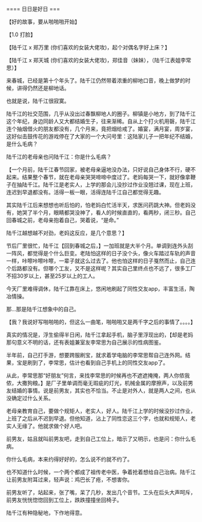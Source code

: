 


==== 日日是好日  ===


【好的故事，要从啪啪啪开始】

【1.0 打脸】

【陆千江 x 郑万里 (你们喜欢的女装大佬攻)，起个对偶名字好上床？】

【陆千江 x 郑天城 (你们喜欢的女装大佬攻)，郑佳音（妹妹），（陆千江表姐李常思）】

来春城，已经是第十个年头了。陆千江仍然带着浓重的柳地口音，晚上做梦的时候，讲得仍然还是柳地话。

也就是说，陆千江很寂寞。

陆千江的社交范围，几乎从没出过春飘柳地人的圈子。柳镇是小地方，到了陆千江这个年纪，身边同龄人又大都结婚生子，往来渐稀。自从上个打火机用磬，陆千江连个抽烟借火的朋友都没有，几个月来，竟把烟给戒了。婚宴，满月宴，周岁宴，这好似击鼓传花的游戏停在了大家的一个大问号里：这陆家儿子一把年纪不结婚，是什么毛病？

陆千江的老母亲也问陆千江：你是什么毛病？

【一个月前，陆千江春节回家，被老母亲逼地没办法，只好说自己身体不行，硬不起来。结果整个春节，就在老母亲哭哭啼啼中度过了。老妈每哭一下，就好像拿鞭子在抽陆千江。陆千江是老实人，上学的那会儿没抄过作业没翘过课，现在上班，连迟到早退都没有。活得一板一眼，活得连陆千江自己都觉得无趣。

其实陆千江后来想想也听后怕的，怕老妈白忙活半天，求医问药跳大神。但老妈没有，她哭了半个月，眼睛都哭没神了，看人的时候直直的，看两秒，闭三秒。自己回春城之前，老母亲抱着自己，哭着说，“是命。”

陆千江越想越不对劲，老妈这反应，是几个意思？】

节后厂里很忙，陆千江【回到春城之后，】一加班就是大半个月。单调到连外头刮一阵风，都觉得是个什么巨变。老陆怕这样的日子没个头，像火车踏过车轨的声音一样，咔嚓咔嚓咔嚓，一辈子就这么过去了。他也怕这样的日子戛然而止，自己连个后路都没有。但哪个工友，又不是这样呢？其实自己里终点也不远了，很多工厂不招30岁以上，甚至25岁以上的工人。

今天厂里难得调休，陆千江靠在床上，悠闲地刷起了同性交友app，丰富生活，陶冶情操。

那...那是陆千江想象中的自己。

【我？我说好写啪啪啪的，但这么一曲笔，啪啪啪又是两千字之后的事情了。。。。】

真实的情况是，浮生偷得半日闲，陆千江拿起手机，脑子里浮现出的，【却是老妈那句意义不明的话，还有表姐兼室友李常思为自己展示的性病图鉴。

半年前，自己打手游，想要跨服刷宝，就求着学电脑的李常思帮自己连外网。结果，宝是刷到了，李常思，估计也看到自己手机上的同性交友app了。

从此，李常思那“好朋友”何言，来找李常思的时候再也不遮遮掩掩，两人你侬我侬，大撒狗粮。】是厂子里单调而毫无瑕疵的灯光，机械金属的摩擦声，以及前男友结婚的事情。说是前男友，其实也不恰当。不止是对外人，就是两人之间，也从没确定过什么关系。

老母亲教育自己，要做个规矩人，老实人，好人。陆千江上学的时候没抄过作业，上班了之后从不迟到早退。但他知道，沾上了同性恋这三个字，也就和规矩人，老实人无缘了。他就求做个好人吧。

前男友，姑且就叫前男友吧，走到自己工位上，暗示了又明示，也是问：你什么毛病。

你什么毛病，本来约得好好的，怎么说不约就不约了。

也不知道什么时候，一个两个都成了祖传老中医，争着抢着想给自己治病。陆千江让前男友附耳过来，轻声说：鸡巴长了疮，不想害你。

前男友听了，站起来，张了嘴，呆了几秒，发出几个音节。工头在后头大声呵斥，前男友恍恍惚惚回到工位上，跌跌撞撞坐回椅子。

陆千江有种隐秘地，下作地得意。